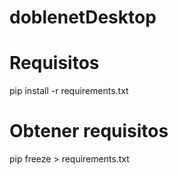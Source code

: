 # doblenetDesktop


# Requisitos
pip install -r requirements.txt


# Obtener requisitos
pip freeze > requirements.txt

